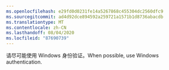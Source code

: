 ```yaml
---
ms.openlocfilehash: e29fd0d0231fe14a5267868c455304dc2560dfc9
ms.sourcegitcommit: ad4d92dce894592a259721a1571b1d8736abacdb
ms.translationtype: MT
ms.contentlocale: zh-CN
ms.lasthandoff: 08/04/2020
ms.locfileid: "87690739"
---
```

 <span data-ttu-id="67488-101">请尽可能使用 Windows 身份验证。</span><span class="sxs-lookup"><span data-stu-id="67488-101">When possible, use Windows authentication.</span></span> 